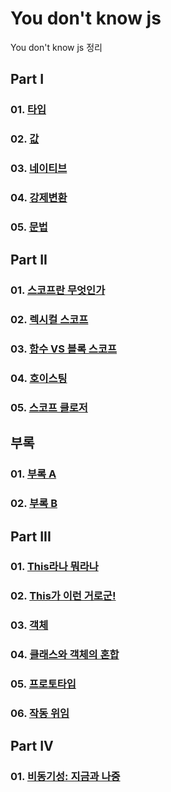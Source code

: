 # You don't know js

You don't know js 정리<br>

## Part I

### 01. [타입](https://github.com/KangJiJi/Study/tree/master/Book/YouDontKnowJS/partI/chapter01)

### 02. [값](https://github.com/KangJiJi/Study/tree/master/Book/YouDontKnowJS/partI/chapter02)

### 03. [네이티브](https://github.com/KangJiJi/Study/tree/master/Book/YouDontKnowJS/partI/chapter03)

### 04. [강제변환](https://github.com/KangJiJi/Study/tree/master/Book/YouDontKnowJS/partI/chapter04)

### 05. [문법](https://github.com/KangJiJi/Study/tree/master/Book/YouDontKnowJS/partI/chapter05)

## Part II

### 01. [스코프란 무엇인가](https://github.com/KangJiJi/Study/tree/master/Book/YouDontKnowJS/partII/chapter01)

### 02. [렉시컬 스코프](https://github.com/KangJiJi/Study/tree/master/Book/YouDontKnowJS/partII/chapter02)

### 03. [함수 VS 블록 스코프](https://github.com/KangJiJi/Study/tree/master/Book/YouDontKnowJS/partII/chapter03)

### 04. [호이스팅](https://github.com/KangJiJi/Study/tree/master/Book/YouDontKnowJS/partII/chapter04)

### 05. [스코프 클로저](https://github.com/KangJiJi/Study/tree/master/Book/YouDontKnowJS/partII/chapter05)

## 부록

### 01. [부록 A](https://github.com/KangJiJi/Study/tree/master/Book/YouDontKnowJS/appendixI/appendixA)

### 02. [부록 B](https://github.com/KangJiJi/Study/tree/master/Book/YouDontKnowJS/appendixI/appendixB)

## Part III

### 01. [This라나 뭐라나](https://github.com/KangJiJi/Study/tree/master/Book/YouDontKnowJS/partIII/chapter01)

### 02. [This가 이런 거로군!](https://github.com/KangJiJi/Study/tree/master/Book/YouDontKnowJS/partIII/chapter02)

### 03. [객체](https://github.com/KangJiJi/Study/tree/master/Book/YouDontKnowJS/partIII/chapter03)

### 04. [클래스와 객체의 혼합](https://github.com/KangJiJi/Study/tree/master/Book/YouDontKnowJS/partIII/chapter04)

### 05. [프로토타입](https://github.com/KangJiJi/Study/tree/master/Book/YouDontKnowJS/partIII/chapter05)

### 06. [작동 위임](https://github.com/KangJiJi/Study/tree/master/Book/YouDontKnowJS/partIII/chapter06)

## Part IV

### 01. [비동기성: 지금과 나중](https://github.com/KangJiJi/Study/tree/master/Book/YouDontKnowJS/partIV/chapter01)
